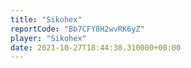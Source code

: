```yaml
---
title: "Sikohex"
reportCode: "Bb7CFY8H2wvRK6yZ"
player: "Sikohex"
date: 2021-10-27T18:44:38.310000+00:00
---
```

